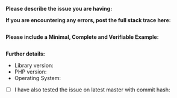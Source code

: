 **Please describe the issue you are having:**


**If you are encountering any errors, post the full stack trace here:**
```

```

**Please include a Minimal, Complete and Verifiable Example:**
```php

```

**Further details:**

- Library version:
- PHP version:
- Operating System:

- [ ] I have also tested the issue on latest master with commit hash:
